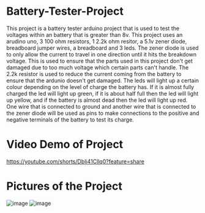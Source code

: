 # Battery-Tester-Project
This project is a battery tester arduino project that is used to test the voltages within an battery that is greater than 8v. This project uses an arudino uno, 3 100 ohm resistors, 1 2.2k ohm resitor, a 5.1v zener diode, breadboard jumper wires, a breadboard and 3 leds. The zener diode is used to only allow the current to travel in one direction until it hits the breakdown voltage. This is used to ensure that the parts used in this project don't get damaged due to too much voltage which certain parts can't handle. The 2.2k resistor is used to reduce the current coming from the battery to ensure that the ardunio doesn't get damaged. The leds will light up a certain colour depending on the level of charge the battery has. If it is almost fully charged the led will light up green, if it is about half full then the led will light up yellow, and if the battery is almost dead then the led will light up red. One wire that is connected to ground and another wire that is connected to the zener diode will be used as pins to make connections to the positive and negative terminals of the battery to test its charge.    
# Video Demo of Project
https://youtube.com/shorts/DbIi41Cllq0?feature=share
# Pictures of the Project
![image](https://user-images.githubusercontent.com/77080022/193652673-747210ee-a30f-4f8f-a09d-ee84872729d3.png)
![image](https://user-images.githubusercontent.com/77080022/193653128-d30e8684-5886-4b3a-be98-00ebfea9a65d.png)
